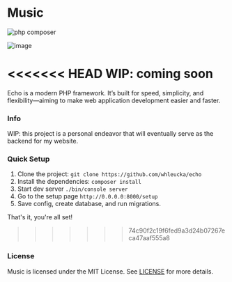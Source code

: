 # Music
![php composer](https://github.com/whleucka/echo/actions/workflows/php.yml/badge.svg)

![image](https://github.com/user-attachments/assets/ad901984-21e5-4007-8511-545060b415b1)

<<<<<<< HEAD
WIP: coming soon
=======
Echo is a modern PHP framework. It’s built for speed, simplicity, and flexibility—aiming to make web application development easier and faster.

### Info
WIP: this project is a personal endeavor that will eventually serve as the backend for my website.

### Quick Setup
1. Clone the project: `git clone https://github.com/whleucka/echo`
2. Install the dependencies: `composer install`
3. Start dev server `./bin/console server`
4. Go to the setup page `http://0.0.0.0:8000/setup`
5. Save config, create database, and run migrations.

That's it, you're all set!
>>>>>>> 74c90f2c19f6fed9a3d24b07267eca47aaf555a8

### License
Music is licensed under the MIT License. See [LICENSE](LICENSE) for more details.
